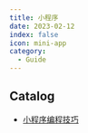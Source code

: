 ```yaml
---
title: 小程序
date: 2023-02-12
index: false
icon: mini-app
category:
  - Guide
---
```


## Catalog

- [小程序编程技巧](mini-app-01)
